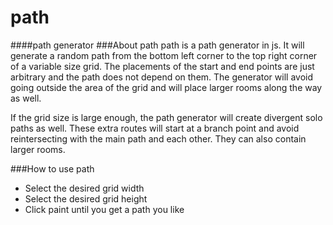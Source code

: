 # path
####path generator
###About path
path is a path generator in js.  It will generate a random path from the bottom left corner to the top right corner of a variable size grid.  The placements of the start and end points are just arbitrary and the path does not depend on them.  The generator will avoid going outside the area of the grid and will place larger rooms along the way as well.

If the grid size is large enough, the path generator will create divergent solo paths as well.  These extra routes will start at a branch point and avoid reintersecting with the main path and each other.  They can also contain larger rooms.

###How to use path
* Select the desired grid width
* Select the desired grid height
* Click paint until you get a path you like
